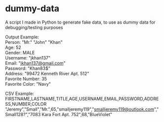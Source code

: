 # dummy-data
A script I made in Python to generate fake data, to use as dummy data for debugging/testing purposes  

Output Example:  
Person: "Mr." "John" "Khan"  
	Age: 52  
	Gender: MALE  
	Username: "jkhan137"  
	Email: "jkhan137@gmail.com"  
	Password: "Khan83$"  
	Address: "99472 Kenneth River Apt. 512"  
	Favorite Number: 35  
	Favorite Color: "Navy"  
  
CSV Example:  
FIRSTNAME,LASTNAME,TITLE,AGE,USERNAME,EMAIL,PASSWORD,ADDRESS,NUMBER,COLOR  
"Jeremy","Small","Mr.",65,"smalljeremy119","smalljeremy119@outlook.com","Small128?","7083 Kara Fort Apt. 752",68,"BlueViolet"  
  
